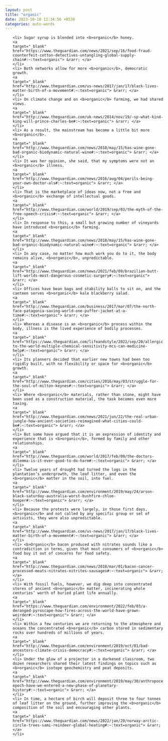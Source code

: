```yaml
---
layout: post
title: "organic"
date: 2023-10-10 12:34:56 +0530
categories: auto-words
---
```

<ol>

    <li> Sugar syrup is blended into <b>organic</b> honey.
    <a 
    target="_blank" 
    href="https://www.theguardian.com/news/2021/sep/16/food-fraud-counterfeit-cotton-detectives-untangling-global-supply-chain#:~:text=organic"> &rarr; </a>
    </li>
    <li> Both networks allow for more <b>organic</b>, democratic growth.
    <a 
    target="_blank" 
    href="http://www.theguardian.com/us-news/2017/jan/17/black-lives-matter-birth-of-a-movement#:~:text=organic"> &rarr; </a>
    </li>
    <li> On climate change and on <b>organic</b> farming, we had shared views.
    <a 
    target="_blank" 
    href="http://www.theguardian.com/uk-news/2014/nov/19/-sp-what-kind-king-will-prince-charles-be#:~:text=organic"> &rarr; </a>
    </li>
    <li> As a result, the mainstream has become a little bit more <b>organic</b>.
    <a 
    target="_blank" 
    href="http://www.theguardian.com/news/2018/may/15/has-wine-gone-bad-organic-biodynamic-natural-wine#:~:text=organic"> &rarr; </a>
    </li>
    <li> It was her opinion, she said, that my symptoms were not an <b>organic</b> illness.
    <a 
    target="_blank" 
    href="http://www.theguardian.com/news/2016/aug/04/perils-being-your-own-doctor-als#:~:text=organic"> &rarr; </a>
    </li>
    <li> That is the marketplace of ideas now, not a free and <b>organic</b> exchange of intellectual goods.
    <a 
    target="_blank" 
    href="http://www.theguardian.com/world/2019/sep/03/the-myth-of-the-free-speech-crisis#:~:text=organic"> &rarr; </a>
    </li>
    <li> In response to this, a small but growing number of vineyards have introduced <b>organic</b> farming.
    <a 
    target="_blank" 
    href="http://www.theguardian.com/news/2018/may/15/has-wine-gone-bad-organic-biodynamic-natural-wine#:~:text=organic"> &rarr; </a>
    </li>
    <li> In any case, no matter how much work you do to it, the body remains alive, <b>organic</b>, unpredictable.
    <a 
    target="_blank" 
    href="http://www.theguardian.com/news/2021/feb/09/brazilian-butt-lift-worlds-most-dangerous-cosmetic-surgery#:~:text=organic"> &rarr; </a>
    </li>
    <li> Offices have bean bags and stability balls to sit on, and the canteen serves <b>organic</b> kale blackberry salad.
    <a 
    target="_blank" 
    href="http://www.theguardian.com/business/2017/mar/07/the-north-face-patagonia-saving-world-one-puffer-jacket-at-a-time#:~:text=organic"> &rarr; </a>
    </li>
    <li> Whereas a disease is an <b>organic</b> process within the body, illness is the lived experience of bodily processes.
    <a 
    target="_blank" 
    href="https://www.theguardian.com/lifeandstyle/2022/sep/20/allergic-to-the-world-multiple-chemical-sensitivity-mcs-can-medicine-help#:~:text=organic"> &rarr; </a>
    </li>
    <li> Its planners decided that earlier new towns had been too rigidly built, with no flexibility or space for <b>organic</b> growth.
    <a 
    target="_blank" 
    href="http://www.theguardian.com/cities/2016/may/03/struggle-for-the-soul-of-milton-keynes#:~:text=organic"> &rarr; </a>
    </li>
    <li> Where <b>organic</b> materials, rather than stone, might have been used as a construction material, the task becomes even more taxing.
    <a 
    target="_blank" 
    href="http://www.theguardian.com/news/2021/jun/22/the-real-urban-jungle-how-ancient-societies-reimagined-what-cities-could-be#:~:text=organic"> &rarr; </a>
    </li>
    <li> But some have argued that it is an expression of identity and experience that is <b>organic</b>, formed by family and other relationships.
    <a 
    target="_blank" 
    href="http://www.theguardian.com/world/2017/feb/09/the-doctors-dilemma-is-it-ever-good-to-do-harm#:~:text=organic"> &rarr; </a>
    </li>
    <li> Twelve years of drought had turned the logs in the plantation’s undergrowth, the leaf litter, and even the <b>organic</b> matter in the soil, into fuel.
    <a 
    target="_blank" 
    href="http://www.theguardian.com/environment/2019/may/24/arson-black-saturday-australia-worst-bushfire-chloe-hooper#:~:text=organic"> &rarr; </a>
    </li>
    <li> Because the protests were largely, in those first days, <b>organic</b> and not called by any specific group or set of activists, they were also unpredictable.
    <a 
    target="_blank" 
    href="http://www.theguardian.com/us-news/2017/jan/17/black-lives-matter-birth-of-a-movement#:~:text=organic"> &rarr; </a>
    </li>
    <li> <b>Organic</b> bacon produced with nitrates sounds like a contradiction in terms, given that most consumers of <b>organic</b> food buy it out of concerns for food safety.
    <a 
    target="_blank" 
    href="http://www.theguardian.com/news/2018/mar/01/bacon-cancer-processed-meats-nitrates-nitrites-sausages#:~:text=organic"> &rarr; </a>
    </li>
    <li> With fossil fuels, however, we dig deep into concentrated stores of ancient <b>organic</b> matter, incinerating whole centuries’ worth of buried plant life annually.
    <a 
    target="_blank" 
    href="https://www.theguardian.com/environment/2022/feb/03/a-deranged-pyroscape-how-fires-across-the-world-have-grown-weirder#:~:text=organic"> &rarr; </a>
    </li>
    <li> Within a few centuries we are returning to the atmosphere and oceans the concentrated <b>organic</b> carbon stored in sedimentary rocks over hundreds of millions of years.
    <a 
    target="_blank" 
    href="http://www.theguardian.com/environment/2019/oct/01/bad-ancestors-climate-crisis-democracy#:~:text=organic"> &rarr; </a>
    </li>
    <li> Under the glow of a projector in a darkened classroom, two dozen researchers shared their latest findings on topics such as <b>organic</b> isotope geochemistry and peat deposits.
    <a 
    target="_blank" 
    href="http://www.theguardian.com/environment/2019/may/30/anthropocene-epoch-have-we-entered-a-new-phase-of-planetary-history#:~:text=organic"> &rarr; </a>
    </li>
    <li> In time, a hectare of birch will deposit three to four tonnes of leaf litter on the ground, further improving the <b>organic</b> composition of the soil and encouraging other plants.
    <a 
    target="_blank" 
    href="https://www.theguardian.com/news/2022/jan/20/norway-arctic-circle-trees-sami-reindeer-global-heating#:~:text=organic"> &rarr; </a>
    </li>
